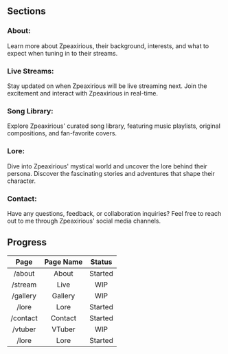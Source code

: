 ## Sections

### About:
Learn more about Zpeaxirious, their background, interests, and what to expect when tuning in to their streams.

### Live Streams:
Stay updated on when Zpeaxirious will be live streaming next. Join the excitement and interact with Zpeaxirious in real-time.

### Song Library:
Explore Zpeaxirious' curated song library, featuring music playlists, original compositions, and fan-favorite covers.

### Lore:
Dive into Zpeaxirious' mystical world and uncover the lore behind their persona. Discover the fascinating stories and adventures that shape their character.

### Contact:
Have any questions, feedback, or collaboration inquiries? Feel free to reach out to me through Zpeaxirious' social media channels.

## Progress

| Page | Page Name | Status |
| :-: | :-: | :-: |
| /about | About | Started |
| /stream | Live | WIP |
| /gallery | Gallery | WIP |
| /lore | Lore | Started |
| /contact | Contact | Started |
| /vtuber | VTuber | WIP |
| /lore | Lore | Started |
